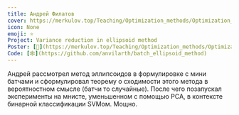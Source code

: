 ```yaml
---
title: Андрей Филатов
cover: https://merkulov.top/Teaching/Optimization_methods/Optimization_methods_/Лучшие_проекты_по_оптимизации_2020/Андрей_Филатов/filatov.png
icon: None
emoji: ⭐
Project: Variance reduction in ellipsoid method
Poster: [📎](https://merkulov.top/Teaching/Optimization_methods/Optimization_methods_/Лучшие_проекты_по_оптимизации_2020/Андрей_Филатов/filatov.pdf)
Code: [🕸](https://github.com/anvilarth/batch_ellipsoid_method)
---
```


Андрей рассмотрел метод эллипсоидов в формулировке с мини батчами и сформулировал теорему о сходимости этого метода в вероятностном смысле (батчи то случайные). После чего позапускал эксперименты на мнисте, уменьшенном с помощью PCA, в контексте бинарной классификации SVMом. Мощно.
